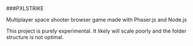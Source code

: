 ###PXLSTRIKE

Multiplayer space shooter browser game made with Phaser.js and Node.js

This project is purely experimental. It likely will scale poorly and the folder structure is not optimal.
